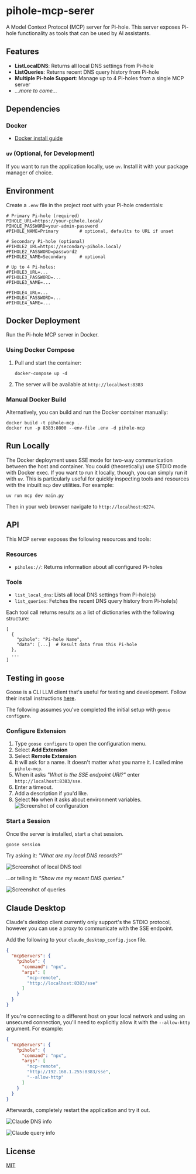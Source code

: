 # pihole-mcp-serer

A Model Context Protocol (MCP) server for Pi-hole. This server exposes Pi-hole functionality as tools that can be used by AI assistants.

## Features

- **ListLocalDNS**: Returns all local DNS settings from Pi-hole
- **ListQueries**: Returns recent DNS query history from Pi-hole
- **Multiple Pi-hole Support**: Manage up to 4 Pi-holes from a single MCP server
- _...more to come..._

## Dependencies

### Docker

- [Docker install guide](https://docs.docker.com/engine/install/)

### `uv` (Optional, for Development)

If you want to run the application locally, use `uv`. Install it with your package manager of choice.

## Environment

Create a `.env` file in the project root with your Pi-hole credentials:

```
# Primary Pi-hole (required)
PIHOLE_URL=https://your-pihole.local/
PIHOLE_PASSWORD=your-admin-password
#PIHOLE_NAME=Primary        # optional, defaults to URL if unset

# Secondary Pi-hole (optional)
#PIHOLE2_URL=https://secondary-pihole.local/
#PIHOLE2_PASSWORD=password2
#PIHOLE2_NAME=Secondary     # optional

# Up to 4 Pi-holes:
#PIHOLE3_URL=...
#PIHOLE3_PASSWORD=...
#PIHOLE3_NAME=...

#PIHOLE4_URL=...
#PIHOLE4_PASSWORD=...
#PIHOLE4_NAME=...
```

## Docker Deployment

Run the Pi-hole MCP server in Docker.

### Using Docker Compose

1. Pull and start the container:
   ```
   docker-compose up -d
   ```

2. The server will be available at `http://localhost:8383`

### Manual Docker Build

Alternatively, you can build and run the Docker container manually:

```
docker build -t pihole-mcp .
docker run -p 8383:8000 --env-file .env -d pihole-mcp
```

## Run Locally

The Docker deployment uses SSE mode for two-way communication between the host and container. You could (theoretically) use STDIO mode with Docker exec. If you want to run it locally, though, you can simply run it with `uv`. This is particularly useful for quickly inspecting tools and resources with the inbuilt `mcp` dev utilities. For example:

```
uv run mcp dev main.py
```

Then in your web browser navigate to `http://localhost:6274`.

## API

This MCP server exposes the following resources and tools:

### Resources

- `piholes://`: Returns information about all configured Pi-holes

### Tools

- `list_local_dns`: Lists all local DNS settings from Pi-hole(s)
- `list_queries`: Fetches the recent DNS query history from Pi-hole(s)

Each tool call returns results as a list of dictionaries with the following structure:
```
[
  {
    "pihole": "Pi-hole Name",
    "data": [...]  # Result data from this Pi-hole
  },
  ...
]
```

## Testing in `goose`

Goose is a CLI LLM client that's useful for testing and development. Follow their install instructions [here](https://block.github.io/goose/docs/quickstart/).

The following assumes you've completed the initial setup with `goose configure`.

### Configure Extension

1. Type `goose configure` to open the configuration menu.
2. Select **Add Extension**
3. Select **Remote Extension**
4. It will ask for a name. It doesn't matter what you name it. I called mine `pihole-mcp`.
5. When it asks _"What is the SSE endpoint URI?"_ enter `http://localhost:8383/sse`.
6. Enter a timeout.
7. Add a description if you'd like.
8. Select **No** when it asks about environment variables.
   ![Screenshot of configuration](./img/configure-goose-2.jpg)

### Start a Session

Once the server is installed, start a chat session.

```sh
goose session
```

Try asking it: _"What are my local DNS records?"_

![Screenshot of local DNS tool](./img/local-dns-2.jpg)

...or telling it: _"Show me my recent DNS queries."_

![Screenshot of queries](./img/recent-queries.jpg)

## Claude Desktop

Claude's desktop client currently only support's the STDIO protocol, however you can use a proxy to communicate with the SSE endpoint.

Add the following to your `claude_desktop_config.json` file.

```json
{
  "mcpServers": {
    "pihole": {
      "command": "npx",
      "args": [
        "mcp-remote",
        "http://localhost:8383/sse"
      ]
    }
  }
}
```

If you're connecting to a different host on your local network and using an unsecured connection, you'll need to explicitly allow it with the `--allow-http` argument. For example:

```json
{
  "mcpServers": {
    "pihole": {
      "command": "npx",
      "args": [
        "mcp-remote",
        "http://192.168.1.255:8383/sse",
        "--allow-http"
      ]
    }
  }
}
```

Afterwards, completely restart the application and try it out.

![Claude DNS info](./img/claude-dns.png)

![Claude query info](./img/claude-query.png)

## License

[MIT](./LICENSE)